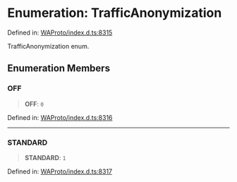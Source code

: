# Enumeration: TrafficAnonymization

Defined in: [WAProto/index.d.ts:8315](https://github.com/Fokusdotid/Baileys/blob/86ad0f8078178c8586062ad3364a59e068f4b3b2/WAProto/index.d.ts#L8315)

TrafficAnonymization enum.

## Enumeration Members

### OFF

> **OFF**: `0`

Defined in: [WAProto/index.d.ts:8316](https://github.com/Fokusdotid/Baileys/blob/86ad0f8078178c8586062ad3364a59e068f4b3b2/WAProto/index.d.ts#L8316)

***

### STANDARD

> **STANDARD**: `1`

Defined in: [WAProto/index.d.ts:8317](https://github.com/Fokusdotid/Baileys/blob/86ad0f8078178c8586062ad3364a59e068f4b3b2/WAProto/index.d.ts#L8317)
